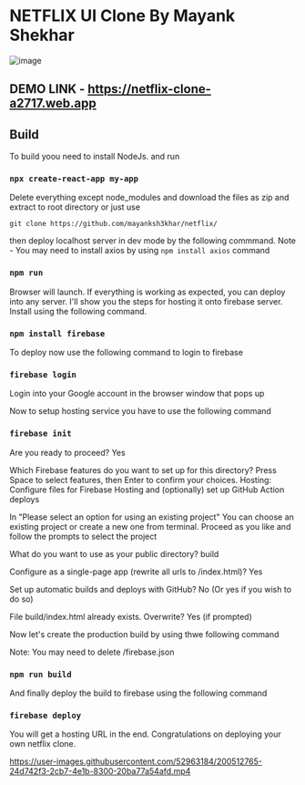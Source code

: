# NETFLIX UI Clone By Mayank Shekhar

![image](https://user-images.githubusercontent.com/52963184/200511497-da20b0e9-0179-4fb1-91e8-f757bb4400f0.png)

## DEMO LINK - https://netflix-clone-a2717.web.app

## Build

To build yoou need to install NodeJs. and run

### `npx create-react-app my-app`

Delete everything except node_modules and download the files as zip and extract to root directory or just use

`git clone https://github.com/mayanksh3khar/netflix/`

then deploy localhost server in dev mode by the following commmand. Note - You may need to install axios by using `npm install axios` command

### `npm run`

Browser will launch. If everything is working as expected, you can deploy into any server. I'll show you the steps for hosting it onto firebase server. Install using the following command.

### `npm install firebase`

To deploy now use the following command to login to firebase

### `firebase login`

Login into your Google account in the browser window that pops up

Now to setup hosting service you have to use the following command

### `firebase init`

Are you ready to proceed? Yes

Which Firebase features do you want to set up for this directory? Press Space to select features, then Enter to confirm your choices. Hosting: Configure files for Firebase Hosting and (optionally) set up GitHub Action deploys

In "Please select an option for using an existing project" You can choose an existing project or create a new one from terminal.
Proceed as you like and follow the prompts to select the project

What do you want to use as your public directory? build

Configure as a single-page app (rewrite all urls to /index.html)? Yes

Set up automatic builds and deploys with GitHub? No (Or yes if you wish to do so)

File build/index.html already exists. Overwrite? Yes (if prompted)

Now let's create the production build by using thwe following command

Note: You may need to delete /firebase.json

### `npm run build`

And finally deploy the build to firebase using the following command

### `firebase deploy`

You will get a hosting URL in the end. Congratulations on deploying your own netflix clone.

https://user-images.githubusercontent.com/52963184/200512765-24d742f3-2cb7-4e1b-8300-20ba77a54afd.mp4

